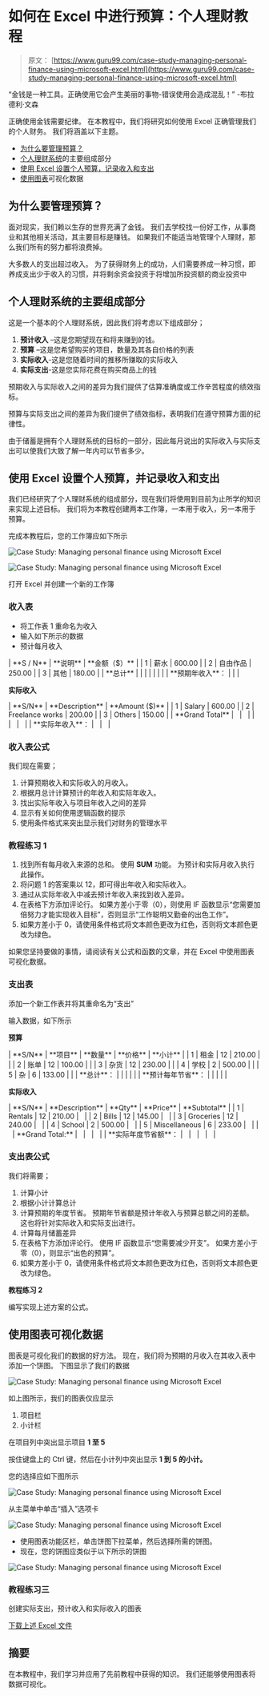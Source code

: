 # 如何在 Excel 中进行预算：个人理财教程

> 原文： [https://www.guru99.com/case-study-managing-personal-finance-using-microsoft-excel.html](https://www.guru99.com/case-study-managing-personal-finance-using-microsoft-excel.html)

“金钱是一种工具。正确使用它会产生美丽的事物-错误使用会造成混乱！” -布拉德利·文森

正确使用金钱需要纪律。 在本教程中，我们将研究如何使用 Excel 正确管理我们的个人财务。 我们将涵盖以下主题。

*   [为什么要管理预算？](#1)
*   [个人理财系统](#2)的主要组成部分
*   [使用 Excel 设置个人预算，记录收入和支出](#3)
*   [使用图表](#4)可视化数据

## 为什么要管理预算？

面对现实，我们赖以生存的世界充满了金钱。 我们去学校找一份好工作，从事商业和其他相关活动，其主要目标是赚钱。 如果我们不能适当地管理个人理财，那么我们所有的努力都将浪费掉。

大多数人的支出超过收入。 为了获得财务上的成功，人们需要养成一种习惯，即养成支出少于收入的习惯，并将剩余资金投资于将增加所投资额的商业投资中

## 个人理财系统的主要组成部分

这是一个基本的个人理财系统，因此我们将考虑以下组成部分；

1.  **预计收入** –这是您期望现在和将来赚到的钱。
2.  **预算** –这是您希望购买的项目，数量及其各自价格的列表
3.  **实际收入**-这是您随着时间的推移所赚取的实际收入
4.  **实际支出**-这是您实际花费在购买商品上的钱

预期收入与实际收入之间的差异为我们提供了估算准确度或工作辛苦程度的绩效指标。

预算与实际支出之间的差异为我们提供了绩效指标，表明我们在遵守预算方面的纪律性。

由于储蓄是拥有个人理财系统的目标的一部分，因此每月说出的实际收入与实际支出可以使我们大致了解一年内可以节省多少。

## 使用 Excel 设置个人预算，并记录收入和支出

我们已经研究了个人理财系统的组成部分，现在我们将使用到目前为止所学的知识来实现​​上述目标。 我们将为本教程创建两本工作簿，一本用于收入，另一本用于预算。

完成本教程后，您的工作簿应如下所示

![Case Study: Managing personal finance using Microsoft Excel](img/f47c286579eb9b59ae67c4d3cab40628.png "Case Study: Managing personal finance using Microsoft Excel")

![Case Study: Managing personal finance using Microsoft Excel](img/e00fe7c54a5c5780c941f2ed918e8698.png "Case Study: Managing personal finance using Microsoft Excel")

打开 Excel 并创建一个新的工作簿

### 收入表

*   将工作表 1 重命名为收入
*   输入如下所示的数据
*   预计每月收入

<colgroup><col style="width: 123px;"><col style="width: 131px;"><col style="width: 96px;"></colgroup>
| **S / N** | **说明** | **金额（$）** |
| 1 | 薪水 | 600.00 |
| 2 | 自由作品 | 250.00 |
| 3 | 其他 | 180.00 |
| **总计** |  |  |
|  |  |  |
| **预期年收入**： |  |  |

**实际收入**

<colgroup><col style="width: 132px;"><col style="width: 123px;"><col style="width: 94px;"></colgroup>
| **S/N** | **Description** | **Amount ($)** |
| 1 | Salary | 600.00 |
| 2 | Freelance works | 200.00 |
| 3 | Others | 150.00 |
| **Grand Total** |   |   |
|   |   |   |
| **实际年收入**： |   |   |

### 收入表公式

我们现在需要；

1.  计算预期收入和实际收入的月收入。
2.  根据月总计计算预计的年收入和实际年收入。
3.  找出实际年收入与项目年收入之间的差异
4.  显示有关如何使用逻辑函数的提示
5.  使用条件格式来突出显示我们对财务的管理水平

### 教程练习 1

1.  找到所有每月收入来源的总和。 使用 **SUM** 功能。 为预计和实际月收入执行此操作。
2.  将问题 1 的答案乘以 12，即可得出年收入和实际收入。
3.  通过从实际年收入中减去预计年收入来找到收入差异。
4.  在表格下方添加评论行。 如果方差小于零（0），则使用 IF 函数显示“您需要加倍努力才能实现收入目标”，否则显示“工作聪明又勤奋的出色工作”。
5.  如果方差小于 0，请使用条件格式将文本颜色更改为红色，否则将文本颜色更改为绿色。

如果您坚持要做的事情，请阅读有关公式和函数的文章，并在 Excel 中使用图表可视化数据。

### 支出表

添加一个新工作表并将其重命名为“支出”

输入数据，如下所示

**预算**

<colgroup><col style="width: 156px;"><col style="width: 100px;"><col style="width: 96px;"><col style="width: 64px;"><col style="width: 67px;"></colgroup>
| **S/N** | **项目** | **数量** | **价格** | **小计** |
| 1 | 租金 | 12 | 210.00 |  |
| 2 | 账单 | 12 | 100.00 |  |
| 3 | 杂货 | 12 | 230.00 |  |
| 4 | 学校 | 2 | 500.00 |  |
| 5 | 杂 | 6 | 133.00 |  |
| **总计**： |  |  |  |  |
| **预计每年节省**： |  |  |  |  |

**实际收入**

<colgroup><col style="width: 139px;"><col style="width: 111px;"><col style="width: 64px;"><col style="width: 64px;"><col style="width: 85px;"></colgroup>
| **S/N** | **Description** | **Qty** | **Price** | **Subtotal** |
| 1 | Rentals | 12 | 210.00 |   |
| 2 | Bills | 12 | 145.00 |   |
| 3 | Groceries | 12 | 240.00 |   |
| 4 | School | 2 | 500.00 |   |
| 5 | Miscellaneous | 6 | 233.00 |   |
|   | **Grand Total:** |   |   |   |
| **实际年度节省额**： |   |   |   |   |

### 支出表公式

我们将需要；

1.  计算小计
2.  根据小计计算总计
3.  计算预期的年度节省。 预期年节省额是预计年收入与预算总额之间的差额。 这也将针对实际收入和实际支出进行。
4.  计算每月储蓄差异
5.  在表格下方添加评论行。 使用 IF 函数显示“您需要减少开支”。 如果方差小于零（0），则显示“出色的预算”。
6.  如果方差小于 0，请使用条件格式将文本颜色更改为红色，否则将文本颜色更改为绿色。

**教程练习 2**

编写实现上述方案的公式。

## 使用图表可视化数据

图表是可视化我们的数据的好方法。 现在，我们将为预期的月收入在其收入表中添加一个饼图。 下图显示了我们的数据

![Case Study: Managing personal finance using Microsoft Excel](img/564445c3fd6cfae1af46ff6ac1a90710.png "Case Study: Managing personal finance using Microsoft Excel")

如上图所示，我们的图表仅应显示

1.  项目栏
2.  小计栏

在项目列中突出显示项目 **1 至 5**

按住键盘上的 Ctrl 键，然后在小计列中突出显示 **1 到 5 的小计。**

您的选择应如下图所示

![Case Study: Managing personal finance using Microsoft Excel](img/7f9fb24bc5665a5d045ba0c8c9665f41.png "Case Study: Managing personal finance using Microsoft Excel")

从主菜单中单击“插入”选项卡

![Case Study: Managing personal finance using Microsoft Excel](img/5053d68ca64d6c89e0de2763f94babae.png "Case Study: Managing personal finance using Microsoft Excel")

*   使用图表功能区栏，单击饼图下拉菜单，然后选择所需的饼图。
*   现在，您的饼图应类似于以下所示的饼图

![Case Study: Managing personal finance using Microsoft Excel](img/e383a9c34b3eea0adfa2f997357fb869.png "Case Study: Managing personal finance using Microsoft Excel")

### 教程练习三

创建实际支出，预计收入和实际收入的图表

[下载上述 Excel 文件](https://drive.google.com/uc?export=download&id=0BwL5un1OyjsdTGhRQ3c2X3p4WWc)

## 摘要

在本教程中，我们学习并应用了先前教程中获得的知识。 我们还能够使用图表将数据可视化。
